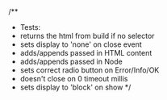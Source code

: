 /**
 * Tests:
 *  returns the html from build if no selector
 *  sets display to 'none' on close event
 *  adds/appends passed in HTML content
 *  adds/appends passed in Node
 *  sets correct radio button on Error/Info/OK
 *  doesn't close on 0 timeout millis
 *  sets display to 'block' on show
 */